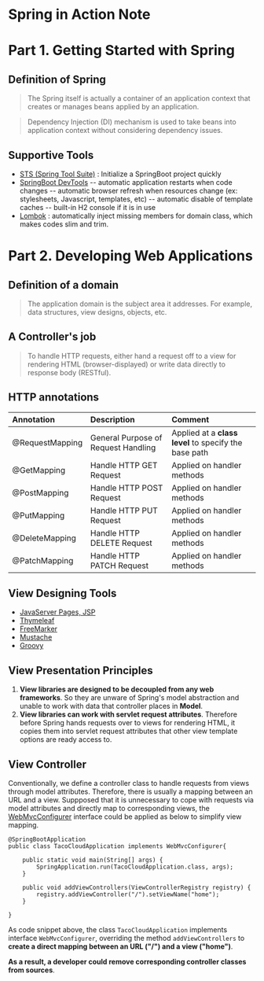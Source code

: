 # Spring in Action Note

# Part 1. Getting Started with Spring

## Definition of Spring
> The Spring itself is actually a container of an application context that creates or manages beans applied by an application. 

> Dependency Injection (DI) mechanism is used to take beans into application context without considering dependency issues.

## Supportive Tools
 - [STS (Spring Tool Suite)](https://spring.io/tools) : Initialize a SpringBoot project quickly
 - [SpringBoot DevTools](https://www.baeldung.com/spring-boot-devtools)
 -- automatic application restarts when code changes
 -- automatic browser refresh when resources change (ex: stylesheets, Javascript, templates, etc)
 -- automatic disable of template caches
 -- built-in H2 console if it is in use
 - [Lombok](https://projectlombok.org/) : automatically inject missing members for domain class, which makes codes slim and trim. 
 
# Part 2. Developing Web Applications

## Definition of a domain
> The application domain is the subject area it addresses. For example, data structures, view designs, objects, etc.

## A Controller's job
> To handle HTTP requests, either hand a request off to a view for rendering HTML (browser-displayed) or write data directly to response body (RESTful).

## HTTP annotations
| Annotation | Description | Comment |
| :------------ |:-------------|:-----|
| @RequestMapping | General Purpose of Request Handling | Applied at a <b>class level</b> to specify the base path |
| @GetMapping | Handle HTTP GET Request | Applied on handler methods |
| @PostMapping | Handle HTTP POST Request | Applied on handler methods |
| @PutMapping | Handle HTTP PUT Request | Applied on handler methods |
| @DeleteMapping | Handle HTTP DELETE Request | Applied on handler methods |
| @PatchMapping | Handle HTTP PATCH Request | Applied on handler methods ||

## View Designing Tools
- [JavaServer Pages, JSP](https://www.oracle.com/java/technologies/jspt.html)
- [Thymeleaf](https://www.thymeleaf.org/)
- [FreeMarker](https://freemarker.apache.org/)
- [Mustache](https://mustache.github.io/)
- [Groovy](https://docs.groovy-lang.org/docs/next/html/documentation/template-engines.html#_introduction)

## View Presentation Principles
1. <b>View libraries are designed to be decoupled from any web frameworks</b>. So they are unware of Spring's model abstraction and unable to work with data that controller places in <b>Model</b>.
2. <b>View libraries can work with servlet request attributes</b>. Therefore before Spring hands requests over to views for rendering HTML, it copies them into servlet request attributes that other view template options are ready access to.

## View Controller
Conventionally, we define a controller class to handle requests from views through model attributes. Therefore, there is usually a mapping between an URL and a view. Suppposed that it is unnecessary to cope with requests via model attributes and directly map to corresponding views, the [WebMvcConfigurer](https://docs.spring.io/spring-framework/docs/3.1.x/javadoc-api/org/springframework/web/servlet/config/annotation/WebMvcConfigurer.html) interface could be applied as below to simplify view mapping.
```
@SpringBootApplication
public class TacoCloudApplication implements WebMvcConfigurer{

	public static void main(String[] args) {
		SpringApplication.run(TacoCloudApplication.class, args);
	}

	public void addViewControllers(ViewControllerRegistry registry) {
		registry.addViewController("/").setViewName("home");
	}
	
}
```
As code snippet above, the class `TacoCloudApplication` implements interface `WebMvcConfigurer`, overriding the method `addViewControllers` to **create a direct mapping between an URL ("/") and a view ("home")**. 

**As a result, a developer could remove corresponding controller classes from sources**.